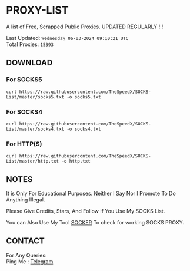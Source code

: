 
# PROXY-LIST

A list of Free, Scrapped Public Proxies. UPDATED REGULARLY !!!  

Last Updated: `Wednesday 06-03-2024 09:10:21 UTC`  
Total Proxies: `15393`  

## DOWNLOAD

### For SOCKS5

```curl https://raw.githubusercontent.com/TheSpeedX/SOCKS-List/master/socks5.txt -o socks5.txt```

### For SOCKS4

```curl https://raw.githubusercontent.com/TheSpeedX/SOCKS-List/master/socks4.txt -o socks4.txt```

### For HTTP(S)

```curl https://raw.githubusercontent.com/TheSpeedX/SOCKS-List/master/http.txt -o http.txt```

## NOTES

It is Only For Educational Purposes. Neither I Say Nor I Promote To Do Anything Illegal.

Please Give Credits, Stars, And Follow If You Use My SOCKS List.  

You can Also Use My Tool [SOCKER](https://github.com/TheSpeedX/socker) To check for working SOCKS PROXY.

## CONTACT

 For Any Queries:  
        Ping Me : [Telegram](http://t.me/the_space_bar)

